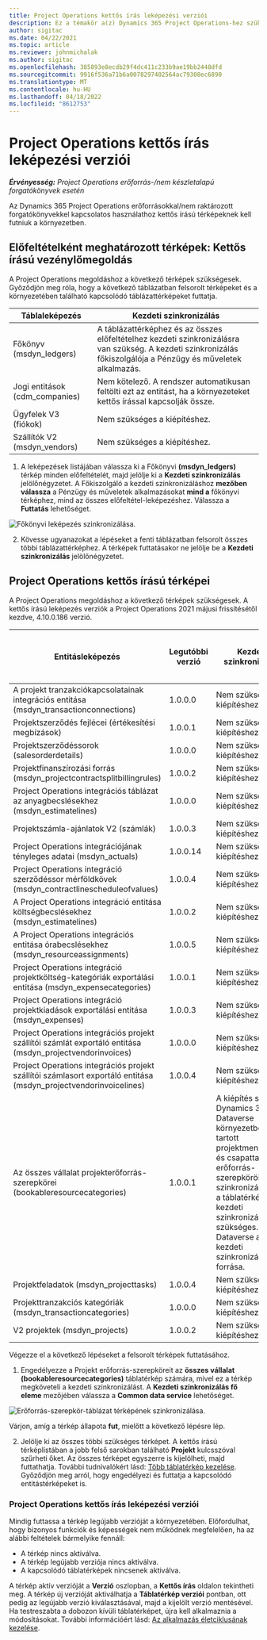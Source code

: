```yaml
---
title: Project Operations kettős írás leképezési verziói
description: Ez a témakör a(z) Dynamics 365 Project Operations-hez szükséges kettős írású térképek listáját tartalmazza.
author: sigitac
ms.date: 04/22/2021
ms.topic: article
ms.reviewer: johnmichalak
ms.author: sigitac
ms.openlocfilehash: 385893e8ecdb29f4dc411c233b9ae19bb2448dfd
ms.sourcegitcommit: 9916f536a71b6a0078297402564ac79308ec6890
ms.translationtype: MT
ms.contentlocale: hu-HU
ms.lasthandoff: 04/18/2022
ms.locfileid: "8612753"
---
```

# <a name="project-operations-dual-write-map-versions"></a>Project Operations kettős írás leképezési verziói

_**Érvényesség:** Project Operations erőforrás-/nem készletalapú forgatókönyvek esetén_

Az Dynamics 365 Project Operations erőforrásokkal/nem raktározott forgatókönyvekkel kapcsolatos használathoz kettős írású térképeknek kell futniuk a környezetben. 

## <a name="prerequisite-maps-dual-write-orchestration-solution"></a>Előfeltételként meghatározott térképek: Kettős írású vezénylőmegoldás

A Project Operations megoldáshoz a következő térképek szükségesek. Győződjön meg róla, hogy a következő táblázatban felsorolt térképeket és a környezetében található kapcsolódó táblázattérképeket futtatja.

| Táblaleképezés | Kezdeti szinkronizálás |
| --- | --- |
| Főkönyv (msdyn_ledgers) | A táblázattérképhez és az összes előfeltételhez kezdeti szinkronizálásra van szükség. A kezdeti szinkronizálás főkiszolgálója a Pénzügy és műveletek alkalmazás. |
| Jogi entitások (cdm_companies) | Nem kötelező. A rendszer automatikusan feltölti ezt az entitást, ha a környezeteket kettős írással kapcsolják össze. |
| Ügyfelek V3 (fiókok) | Nem szükséges a kiépítéshez. |
| Szállítók V2 (msdyn_vendors) | Nem szükséges a kiépítéshez. |

1. A leképezések listájában válassza ki a Főkönyvi **(msdyn\_ledgers)** térkép minden előfeltételét, majd jelölje ki a **Kezdeti szinkronizálás** jelölőnégyzetet. A Főkiszolgáló a kezdeti szinkronizáláshoz **mezőben válassza** a Pénzügy és műveletek alkalmazásokat **mind a** főkönyvi térképhez, mind az összes előfeltétel-leképezéshez. Válassza a **Futtatás** lehetőséget.

![Főkönyvi leképezés szinkronizálása.](media/DW6.png)

2. Kövesse ugyanazokat a lépéseket a fenti táblázatban felsorolt összes többi táblázattérképhez. A térképek futtatásakor ne jelölje be a **Kezdeti szinkronizálás** jelölőnégyzetet.

## <a name="project-operations-dual-write-maps"></a>Project Operations kettős írású térképei

A Project Operations megoldáshoz a következő térképek szükségesek. A kettős írású leképezés verziók a Project Operations 2021 májusi frissítésétől kezdve, 4.10.0.186 verzió.

| Entitásleképezés | Legutóbbi verzió | Kezdeti szinkronizálás | Kötelező Dynamics 365 Finance verzió |
| --- | --- | --- | --- |
| A projekt tranzakciókapcsolatainak integrációs entitása (msdyn\_transactionconnections) | 1.0.0.0 | Nem szükséges a kiépítéshez. ||
| Projektszerződés fejlécei (értékesítési megbízások) | 1.0.0.1 | Nem szükséges a kiépítéshez. ||
| Projektszerződéssorok (salesorderdetails) | 1.0.0.0 | Nem szükséges a kiépítéshez. ||
| Projektfinanszírozási forrás (msdyn_projectcontractsplitbillingrules) | 1.0.0.2 | Nem szükséges a kiépítéshez. ||
| Project Operations integrációs táblázat az anyagbecslésekhez (msdyn\_estimatelines) | 1.0.0.0 | Nem szükséges a kiépítéshez. ||
| Projektszámla-ajánlatok V2 (számlák) | 1.0.0.3 | Nem szükséges a kiépítéshez. ||
| Project Operations integrációjának tényleges adatai (msdyn_actuals) | 1.0.0.14 | Nem szükséges a kiépítéshez. ||
| Project Operations integráció szerződéssor mérföldkövek (msdyn_contractlinescheduleofvalues) | 1.0.0.4 | Nem szükséges a kiépítéshez. ||
| A Project Operations integráció entitása költségbecslésekhez (msdyn_estimatelines) | 1.0.0.2 | Nem szükséges a kiépítéshez. ||
| A Project Operations integrációs entitása órabecslésekhez (msdyn_resourceassignments) | 1.0.0.5 | Nem szükséges a kiépítéshez. ||
| Project Operations integráció projektköltség-kategóriák exportálási entitása (msdyn_expensecategories) | 1.0.0.1 | Nem szükséges a kiépítéshez. ||
| Project Operations integráció projektkiadások exportálási entitása (msdyn_expenses) | 1.0.0.3 | Nem szükséges a kiépítéshez. ||
| Project Operations integrációs projekt szállítói számlát exportáló entitása (msdyn_projectvendorinvoices) | 1.0.0.0 | Nem szükséges a kiépítéshez. ||
| Project Operations integrációs projekt szállítói számlasort exportáló entitása (msdyn_projectvendorinvoicelines) | 1.0.0.4 | Nem szükséges a kiépítéshez. | 10.0.26 vagy újabb |
| Az összes vállalat projekterőforrás-szerepkörei (bookableresourcecategories) | 1.0.0.1 | A kiépítés során a Dynamics 365 Dataverse környezetben tartott projektmenedzseri és csapattagi erőforrás-szerepkörök szinkronizálásához a táblatérkép kezdeti szinkronizálása szükséges. Dataverse a kezdeti szinkronizálás fő forrása. ||
| Projektfeladatok (msdyn_projecttasks) | 1.0.0.4 | Nem szükséges a kiépítéshez. ||
| Projekttranzakciós kategóriák (msdyn_transactioncategories) | 1.0.0.0 | Nem szükséges a kiépítéshez. ||
| V2 projektek (msdyn_projects) | 1.0.0.2 | Nem szükséges a kiépítéshez. ||

Végezze el a következő lépéseket a felsorolt térképek futtatásához.

1. Engedélyezze a Projekt erőforrás-szerepköreit az **összes vállalat (bookableresourcecategories)** táblatérkép számára, mivel ez a térkép megköveteli a kezdeti szinkronizálást. A **Kezdeti szinkronizálás fő eleme** mezőjében válassza a **Common data service** lehetőséget. 

 ![Erőforrás-szerepkör-táblázat térképének szinkronizálása.](media/6ResourceInitialSync.jpg)

 Várjon, amíg a térkép állapota **fut**, mielőtt a következő lépésre lép.

2. Jelölje ki az összes többi szükséges térképet. A kettős írású térképlistában a jobb felső sarokban található **Projekt** kulcsszóval szűrheti őket. Az összes térképet egyszerre is kijelölheti, majd futtathatja. További tudnivalókért lásd: [Több táblatérkép kezelése](/dynamics365/fin-ops-core/dev-itpro/data-entities/dual-write/multiple-entity-maps). Győződjön meg arról, hogy engedélyezi és futtatja a kapcsolódó entitástérképeket is.

### <a name="project-operations-dual-write-map-versions"></a>Project Operations kettős írás leképezési verziói

Mindig futtassa a térkép legújabb verzióját a környezetében. Előfordulhat, hogy bizonyos funkciók és képességek nem működnek megfelelően, ha az alábbi feltételek bármelyike fennáll:

- A térkép nincs aktiválva.
- A térkép legújabb verziója nincs aktiválva. 
- A kapcsolódó táblatérképek nincsenek aktiválva.

A térkép aktív verzióját a **Verzió** oszlopban, a **Kettős írás** oldalon tekintheti meg. A térkép új verzióját aktiválhatja a **Táblatérkép verziói** pontban, ott pedig az legújabb verzió kiválasztásával, majd a kijelölt verzió mentésével. Ha testreszabta a dobozon kívüli táblatérképet, újra kell alkalmaznia a módosításokat. További információért lásd: [Az alkalmazás életciklusának kezelése](/dynamics365/fin-ops-core/dev-itpro/data-entities/dual-write/app-lifecycle-management).
